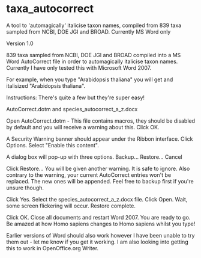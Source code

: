 taxa_autocorrect
================

A tool to 'automagically' italicise taxon names, compiled from 839 taxa sampled from NCBI, DOE JGI and BROAD. Currently MS Word only

Version 1.0

839 taxa sampled from NCBI, DOE JGI and BROAD compiled into a MS Word AutoCorrect file in order to automagically italicise taxon names. Currently I have only tested this with Microsoft Word 2007.

For example, when you type "Arabidopsis thaliana" you will get and italisized "Arabidopsis thaliana".

Instructions:
There's quite a few but they're super easy!

AutoCorrect.dotm and species_autocorrect_a_z.docx

Open AutoCorrect.dotm - This file contains macros, they should be disabled by default and you will receive a warning about this. Click OK.

A Security Warning banner should appear under the Ribbon interface. Click Options. Select "Enable this content".

A dialog box will pop-up with three options. Backup... Restore... Cancel

Click Restore... You will be given another warning. It is safe to ignore. Also contrary to the warning, your current AutoCorrect entries won't be replaced. The new ones will be appended. Feel free to backup first if you're unsure though.

Click Yes. Select the species_autocorrect_a_z.docx file. Click Open. Wait, some screen flickering will occur. Restore complete.

Click OK. Close all documents and restart Word 2007. You are ready to go. Be amazed at how Homo sapiens changes to Homo sapiens whilst you type!

Earlier versions of Word should also work however I have been unable to try them out - let me know if you get it working. I am also looking into getting this to work in OpenOffice.org Writer.
